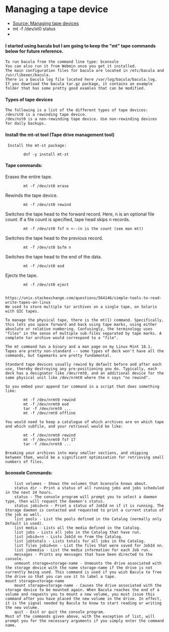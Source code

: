 # Managing a tape device

- [ Source: Managing tape devices ](https://access.redhat.com/documentation/en-us/red_hat_enterprise_linux/8/html/managing_storage_devices/managing-tape-devices_managing-storage-devices#tape-commands_managing-tape-devices "")
- mt -f /dev/st0 status
-

#### I started using bacula but I am going to keep the "mt" tape commands below for future reference.

```
To run bacula from the command line type: bconsole
You can also run it from Webmin once you get it installed.
The main configuration files for bacula are located in /etc/bacula and /usr/libexec/bacula.
There is a bacula log file located here /var/log/bacula/bacula.log.
If you download the bacula tar.gz package, it contains an example folder that has some pretty good examles that can be modified.
```

#### Types of tape devices
    The following is a list of the different types of tape devices:
    /dev/st0 is a rewinding tape device.
    /dev/nst0 is a non-rewinding tape device. Use non-rewinding devices for daily backups.

#### Install the mt-st tool  (Tape drive management tool)
     Install the mt-st package:
```
		dnf -y install mt-st
```

#### Tape commands:
Erases the entire tape.
```
		mt -f /dev/st0 erase
```

Rewinds the tape device.
```
		mt -f /dev/st0 rewind
```

Switches the tape head to the forward record. Here, n is an optional file count. If a file count is specified, tape head skips n records.
```
		mt -f /dev/st0 fsf n <--(n is the count (see man mt))
```

Switches the tape head to the previous record.
```
		mt -f /dev/st0 bsfm n
```

Switches the tape head to the end of the data.
```
		mt -f /dev/st0 eod
```

Ejects the tape.
```
		mt -f /dev/st0 eject
```

```

https://unix.stackexchange.com/questions/564146/simple-tools-to-read-write-tapes-on-linux
We used to store multiple tar archives on a single tape, on Solaris with QIC tapes.

To manage the physical tape, there is the mt(1) command. Specifically, this lets you space forward and back using tape marks, using either absolute or relative numbering. Confusingly, the terminology uses "files" in the sense of multiple sub-files separated by tape marks. A complete tar archive would correspond to a "file".

The mt command has a binary and a man page on my Linux Mint 18.1. Tapes are pretty non-standard -- some types of deck won't have all the commands, but tapemarks are pretty fundamental.

Standard tape devices usually rewind by default before and after each use, thereby destroying any pre-positioning you do. Typically, each deck has a designator like /dev/rmt0, and an additional device for the same physical unit like /dev/nrmt0 where the n says "no rewind".

So you embed your append tar command in a script that does something like:

		mt -f /dev/nrmt0 rewind
		mt -f /dev/nrmt0 eod
		tar -f /dev/nrmt0 ...
		mt -f /dev/rmt0 offline

You would need to keep a catalogue of which archives are on which tape and which subfile, and your retrieval would be like:

		mt -f /dev/nrmt0 rewind
		mt -f /dev/nrmt0 fsf 17
		tar -f /dev/nrmt0 ...

Breaking your archives into many smaller sections, and skipping between them, would be a significant optimisation for retrieving small numbers of files.
```

#### bconsole Commands:
```
    list volumes - Shows the volumes that bconsole knows about.
    status dir - Print a status of all running jobs and jobs scheduled in the next 24 hours. 
    status - The console program will prompt you to select a daemon type, then will request the daemon's status.
    status jobid=rn - Print a status of JobId nn if it is running. The Storage daemon is contacted and requested to print a current status of the job as well.
    list pools - List the pools defined in the Catalog (normally only Default is used).
    list media - Lists all the media defined in the Catalog.
    list jobs - Lists all jobs in the Catalog that have run.
    list jobid=rn - Lists JobId nn from the Catalog.
    list jobtotals - Lists totals for all jobs in the Catalog.
    list files jobid=nn - List the files that were saved for JobId nn.
    list jobmedia - List the media information for each Job run.
    messages - Prints any messages that have been directed to the console.
    unmount storage=storage-name - Unmounts the drive associated with the storage device with the name storage-name if the drive is not currently being used. This command is used if you wish Bacula to free the drive so that you can use it to label a tape.
mount storage=storage-name
    mount storage=storage-name - Causes the drive associated with the storage device to be mounted again. When Bacula reaches the end of a volume and requests you to mount a new volume, you must issue this command after you have placed the new volume in the drive. In effect, it is the signal needed by Bacula to know to start reading or writing the new volume.
    quit - Exit or quit the console program.
Most of the commands given above, with the exception of list, will prompt you for the necessary arguments if you simply enter the command name.

```
